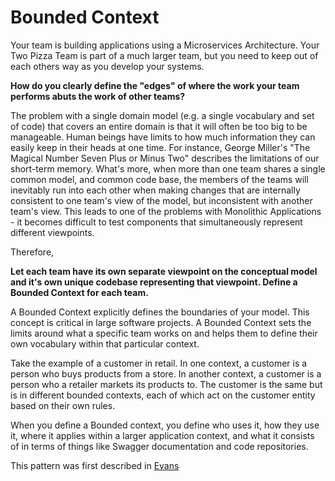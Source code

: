 # Bounded Context

Your team is building applications using a Microservices Architecture.  Your Two Pizza Team is part of a much larger team, but you need to keep out of each others way as you develop your systems.

**How do you clearly define the "edges" of where the work your team performs abuts the work of other teams?**

The problem with a single domain model (e.g. a single vocabulary and set of code) that covers an entire domain is that it will often be too big to be manageable.  Human beings have limits to how much information they can easily keep in their heads at one time.  For instance, George  Miller's "The Magical Number Seven Plus or Minus Two" describes the limitations of our short-term memory. What's more, when more than one team shares a single common model, and common code base, the members of the teams will inevitably run into each other when making changes that are internally consistent to one team's view of the model, but inconsistent with another team's view.  This leads to one of the problems with Monolithic Applications - it becomes difficult to test components that simultaneously represent different viewpoints.

Therefore,

**Let each team have its own separate viewpoint on the conceptual model and it's own unique codebase representing that viewpoint.  Define a Bounded Context for each team.**

A Bounded Context explicitly defines the boundaries of your model. This concept is critical in large software projects. A Bounded Context sets the limits around what a specific team works on and helps them to define their own vocabulary within that particular context.

Take the example of a customer in retail. In one context, a customer is a person who buys products from a store. In another context, a customer is a person who a retailer markets its products to. The customer is the same but is in different bounded contexts, each of which act on the customer entity based on their own rules.

When you define a Bounded context, you define who uses it, how they use it, where it applies within a larger application context, and what it consists of in terms of things like Swagger documentation and code repositories.

This pattern was first described in [Evans](https://www.amazon.com/Domain-Driven-Design-Tackling-Complexity-Software-ebook/dp/B00794TAUG)
